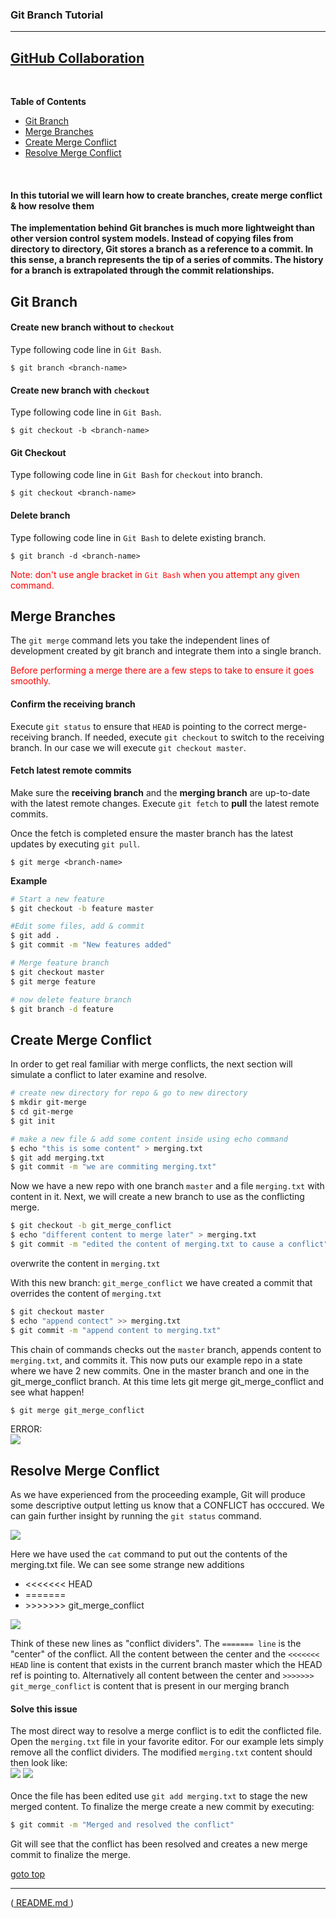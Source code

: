 <a name="top"></a>
### Git Branch Tutorial
---

[GitHub Collaboration](Git-Collaboration.md)
--
<br>

**Table of Contents** 
- [Git Branch](#branch)
- [Merge Branches](#merge)
- [Create Merge Conflict](#merge-conflict)
- [Resolve Merge Conflict](#merge-conflict-resolve)

<br>

#### In this tutorial we will learn how to create branches, create merge conflict & how resolve them

**The implementation behind Git branches is much more lightweight than other version control system models. Instead of copying files from directory to directory, Git stores a branch as a reference to a commit. In this sense, a branch represents the tip of a series of commits. The history for a branch is extrapolated through the commit relationships.**

<a name="branch"></a>
## Git Branch

#### Create new branch without to ```checkout```
Type following code line in ```Git Bash```.
```
$ git branch <branch-name>
```

#### Create new branch with ```checkout```
Type following code line in ```Git Bash```.
```
$ git checkout -b <branch-name>
```

#### Git Checkout
Type following code line in ```Git Bash``` for ```checkout``` into branch.
```
$ git checkout <branch-name>
```

#### Delete branch
Type following code line in ```Git Bash``` to delete existing branch.
```
$ git branch -d <branch-name>
```

<font color=red>Note: don't use angle bracket in ```Git Bash``` when you attempt any given command.</font>

<a name="merge"></a>
## Merge Branches
The ```git merge``` command lets you take the independent lines of development created by git branch and integrate them into a single branch.

<font color=red>Before performing a merge there are a few steps to take to ensure it goes smoothly.</font>

#### Confirm the receiving branch
Execute ```git status``` to ensure that ```HEAD``` is pointing to the correct merge-receiving branch. If needed, execute ```git checkout``` to switch to the receiving branch. In our case we will execute ```git checkout master```.

#### Fetch latest remote commits
Make sure the **receiving branch** and the **merging branch** are up-to-date with the latest remote changes. Execute ```git fetch``` to **pull** the latest remote commits. 

Once the fetch is completed ensure the master branch has the latest updates by executing ```git pull```.

```
$ git merge <branch-name>
```

**Example** 
```bash
# Start a new feature
$ git checkout -b feature master

#Edit some files, add & commit
$ git add .
$ git commit -m "New features added"

# Merge feature branch
$ git checkout master
$ git merge feature

# now delete feature branch
$ git branch -d feature
```
<a name="merge-conflict"></a>
## Create Merge Conflict
In order to get real familiar with merge conflicts, the next section will simulate a conflict to later examine and resolve.

```bash
# create new directory for repo & go to new directory
$ mkdir git-merge
$ cd git-merge
$ git init

# make a new file & add some content inside using echo command
$ echo "this is some content" > merging.txt
$ git add merging.txt
$ git commit -m "we are commiting merging.txt"
```
Now we have a new repo with one branch ```master``` and a file ```merging.txt``` with content in it. Next, we will create a new branch to use as the conflicting merge.

```bash
$ git checkout -b git_merge_conflict
$ echo "different content to merge later" > merging.txt
$ git commit -m "edited the content of merging.txt to cause a conflict"
```
overwrite the content in ```merging.txt```

With this new branch: ```git_merge_conflict``` we have created a commit that overrides the content of ```merging.txt```
```bash
$ git checkout master
$ echo "append contect" >> merging.txt
$ git commit -m "append content to merging.txt"
```

This chain of commands checks out the ```master``` branch, appends content to ```merging.txt```, and commits it. This now puts our example repo in a state where we have 2 new commits. One in the master branch and one in the git_merge_conflict branch. At this time lets git merge git_merge_conflict and see what happen!
```bash
$ git merge git_merge_conflict
```
ERROR: <br>
![](../Images/merge-conflict-error.png)

<a name="merge-conflict-resolve"></a>
## Resolve Merge Conflict
As we have experienced from the proceeding example, Git will produce some descriptive output letting us know that a CONFLICT has occcured. We can gain further insight by running the ```git status``` command.

![](../Images/conflict-status.png)

Here we have used the ```cat``` command to put out the contents of the merging.txt file. We can see some strange new additions

- <<<<<<< HEAD
- =======
- \>>>>>>> git_merge_conflict<br>

![](../Images/cat-merge.png)

Think of these new lines as "conflict dividers". The ```======= line``` is the "center" of the conflict. All the content between the center and the ```<<<<<<< HEAD``` line is content that exists in the current branch master which the HEAD ref is pointing to. Alternatively all content between the center and ```>>>>>>> git_merge_conflict``` is content that is present in our merging branch

#### Solve this issue
The most direct way to resolve a merge conflict is to edit the conflicted file. Open the ```merging.txt``` file in your favorite editor. For our example lets simply remove all the conflict dividers. The modified ```merging.txt``` content should then look like:<br>
![](../Images/merge-conflict-solve-1.png)
![](../Images/merge-conflict-solve-2.png)<br><br>
Once the file has been edited use ```git add merging.txt``` to stage the new merged content. To finalize the merge create a new commit by executing:
```bash
$ git commit -m "Merged and resolved the conflict"
```
Git will see that the conflict has been resolved and creates a new merge commit to finalize the merge.

[goto top](#top)
___

([ README.md ](../../README.md))

